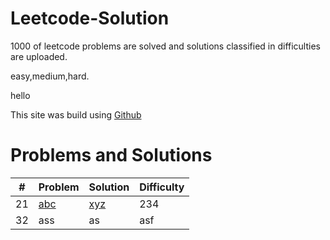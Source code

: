 # Leetcode-Solution
1000 of leetcode problems are solved and solutions classified in difficulties are uploaded. 

easy,medium,hard.

hello

This site was build using [Github](https://leetcode.com/problemset/all/?page=1)

# Problems and Solutions
#|Problem|Solution|Difficulty
 --- | --- | --- | --- 
21|[abc](https://leetcode.com/problemset/all/?page=1)|[xyz](https://leetcode.com/problemset/all/?page=1)|234
32|ass|as|asf
